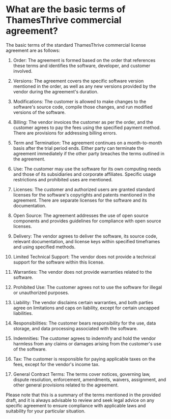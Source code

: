 # What are the basic terms of ThamesThrive commercial agreement?

The basic terms of the standard ThamesThrive commercial license agreement are as follows:

1. Order: The agreement is formed based on the order that references these terms and identifies the software, developer,
   and customer involved.

2. Versions: The agreement covers the specific software version mentioned in the order, as well as any new versions
   provided by the vendor during the agreement's duration.

3. Modifications: The customer is allowed to make changes to the software's source code, compile those changes, and run
   modified versions of the software.

4. Billing: The vendor invoices the customer as per the order, and the customer agrees to pay the fees using the
   specified payment method. There are provisions for addressing billing errors.

5. Term and Termination: The agreement continues on a month-to-month basis after the trial period ends. Either party can
   terminate the agreement immediately if the other party breaches the terms outlined in the agreement.

6. Use: The customer may use the software for its own computing needs and those of its subsidiaries and corporate
   affiliates. Specific usage restrictions and prohibited uses are mentioned.

7. Licenses: The customer and authorized users are granted standard licenses for the software's copyrights and patents
   mentioned in the agreement. There are separate licenses for the software and its documentation.

8. Open Source: The agreement addresses the use of open source components and provides guidelines for compliance with
   open source licenses.

9. Delivery: The vendor agrees to deliver the software, its source code, relevant documentation, and license keys within
   specified timeframes and using specified methods.

10. Limited Technical Support: The vendor does not provide a technical support for the software within this license.

11. Warranties: The vendor does not provide warranties related to the software.

12. Prohibited Use: The customer agrees not to use the software for illegal or unauthorized purposes.

13. Liability: The vendor disclaims certain warranties, and both parties agree on limitations and caps on liability,
    except for certain uncapped liabilities.

14. Responsibilities: The customer bears responsibility for the use, data storage, and data processing associated with
    the software.

15. Indemnities: The customer agrees to indemnify and hold the vendor harmless from any claims or damages arising from
    the customer's use of the software.

16. Tax: The customer is responsible for paying applicable taxes on the fees, except for the vendor's income tax.

17. General Contract Terms: The terms cover notices, governing law, dispute resolution, enforcement, amendments,
    waivers, assignment, and other general provisions related to the agreement.

Please note that this is a summary of the terms mentioned in the provided draft, and it is always advisable to review
and seek legal advice on any specific agreement to ensure compliance with applicable laws and suitability for your
particular situation.
